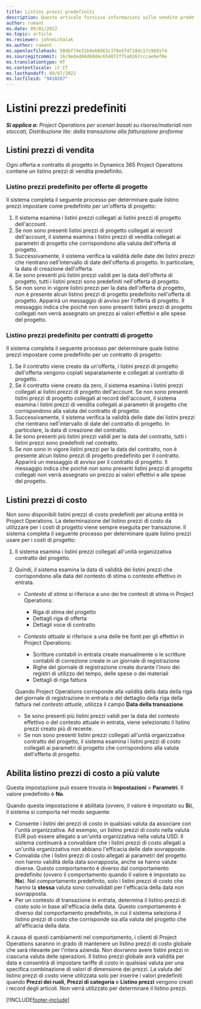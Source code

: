 ```yaml
---
title: Listini prezzi predefiniti
description: Questo articolo fornisce informazioni sulle vendite predefinite e sui listini prezzi di costo in Project Operations.
author: rumant
ms.date: 09/01/2022
ms.topic: article
ms.reviewer: johnmichalak
ms.author: rumant
ms.openlocfilehash: 50dbf74e31b9eb8d63c378e5fd718dc17c9691f4
ms.sourcegitcommit: 16c9eded66d60d4c654872ff5a0267cccae9ef0e
ms.translationtype: HT
ms.contentlocale: it-IT
ms.lasthandoff: 09/07/2022
ms.locfileid: "9410267"
---
```

# <a name="default-price-lists"></a>Listini prezzi predefiniti

_**Si applica a:** Project Operations per scenari basati su risorse/materiali non stoccati, Distribuzione lite: dalla transazione alla fatturazione proforma_

## <a name="sales-price-lists"></a>Listini prezzi di vendita

Ogni offerta e contratto di progetto in Dynamics 365 Project Operations contiene un listino prezzi di vendita predefinito. 

### <a name="price-list-default-on-project-quotes"></a>Listino prezzi predefinito per offerte di progetto
Il sistema completa il seguente processo per determinare quale listino prezzi impostare come predefinito per un'offerta di progetto:

1. Il sistema esamina i listini prezzi collegati ai listini prezzi di progetto dell'account. 
1. Se non sono presenti listini prezzi di progetto collegati al record dell'account, il sistema esamina i listini prezzi di vendita collegati ai parametri di progetto che corrispondono alla valuta dell'offerta di progetto.
1. Successivamente, il sistema verifica la validità delle date dei listini prezzi che rientrano nell'intervallo di date dell'offerta di progetto. In particolare, la data di creazione dell'offerta.
1. Se sono presenti più listini prezzi validi per la data dell'offerta di progetto, tutti i listini prezzi sono predefiniti nell'offerta di progetto.
1. Se non sono in vigore listini prezzi per la data dell'offerta di progetto, non è presente alcun listino prezzi di progetto predefinito nell'offerta di progetto. Apparirà un messaggio di avviso per l'offerta di progetto. Il messaggio indica che poiché non sono presenti listini prezzi di progetto collegati non verrà assegnato un prezzo ai valori effettivi e alle spese del progetto.

### <a name="price-list-default-on-project-contracts"></a>Listino prezzi predefinito per contratti di progetto 
Il sistema completa il seguente processo per determinare quale listino prezzi impostare come predefinito per un contratto di progetto:

1. Se il contratto viene creato da un'offerta, i listini prezzi di progetto dell'offerta vengono copiati separatamente e collegati al contratto di progetto.
1. Se il contratto viene creato da zero, il sistema esamina i listini prezzi collegati ai listini prezzi di progetto dell'account. Se non sono presenti listini prezzi di progetto collegati al record dell'account, il sistema esamina i listini prezzi di vendita collegati ai parametri di progetto che corrispondono alla valuta del contratto di progetto.
1. Successivamente, il sistema verifica la validità delle date dei listini prezzi che rientrano nell'intervallo di date del contratto di progetto. In particolare, la data di creazione del contratto.
1. Se sono presenti più listini prezzi validi per la data del contratto, tutti i listini prezzi sono predefiniti nel contratto.
1. Se non sono in vigore listini prezzi per la data del contratto, non è presente alcun listino prezzi di progetto predefinito per il contratto. Apparirà un messaggio di avviso per il contratto di progetto. Il messaggio indica che poiché non sono presenti listini prezzi di progetto collegati non verrà assegnato un prezzo ai valori effettivi e alle spese del progetto.

## <a name="cost-price-lists"></a>Listini prezzi di costo

Non sono disponibili listini prezzi di costo predefiniti per alcuna entità in Project Operations. La determinazione del listino prezzi di costo da utilizzare per i costi di progetto viene sempre eseguita per transazione. Il sistema completa il seguente processo per determinare quale listino prezzi usare per i costi di progetto:

1. Il sistema esamina i listini prezzi collegati all'unità organizzativa contratto del progetto.
1. Quindi, il sistema esamina la data di validità dei listini prezzi che corrispondono alla data del contesto di stima o contesto effettivo in entrata.

    - *Contesto di stima* si riferisce a uno dei tre contesti di stima in Project Operations:

        - Riga di stima del progetto
        - Dettagli riga di offerta
        - Dettagli voce di contratto

    - *Contesto attuale* si riferisce a una delle tre fonti per gli effettivi in Project Operations:

       - Scritture contabili in entrata create manualmente o le scritture contabili di correzione create in un giornale di registrazione
       - Righe del giornale di registrazione create durante l'invio dei registri di utilizzo del tempo, delle spese o dei materiali
       - Dettagli di riga fattura

    Quando Project Operations corrisponde alla validità della data della riga del giornale di registrazione in entrata o del dettaglio della riga della fattura nel *contesto attuale*, utilizza il campo **Data della transazione**.

    - Se sono presenti più listini prezzi validi per la data del contesto effettivo o del contesto attuale in entrata, viene selezionato il listino prezzi creato più di recente.
    - Se non sono presenti listini prezzi collegati all'unità organizzativa contratto del progetto, il sistema esamina i listini prezzi di costo collegati ai parametri di progetto che corrispondono alla valuta dell'offerta di progetto.

## <a name="enable-multi-currency-cost-price-list"></a>Abilita listino prezzi di costo a più valute

Questa impostazione può essere trovata in **Impostazioni** \> **Parametri**. Il valore predefinito è **No**.

Quando questa impostazione è abilitata (ovvero, il valore è impostato su **Sì**), il sistema si comporta nel modo seguente:

- Consente i listini dei prezzi di costo in qualsiasi valuta da associare con l'unità organizzativa. Ad esempio, un listino prezzi di costo nella valuta EUR può essere allegato a un'unità organizzativa nella valuta USD. Il sistema continuerà a convalidare che i listini prezzi di costo allegati a un'unità organizzativa non abbiano l'efficacia delle date sovrapposte.
- Convalida che i listini prezzi di costo allegati ai parametri del progetto non hanno validità della data sovrapposta, anche se hanno valute diverse. Questo comportamento è diverso dal comportamento predefinito (ovvero il comportamento quando il valore è impostato su **No**). Nel comportamento predefinito, solo i listini prezzi di costo che hanno la **stessa** valuta sono convalidati per l'efficacia della data non sovrapposta.
- Per un contesto di transazione in entrata, determina il listino prezzi di costo solo in base all'efficacia della data. Questo comportamento è diverso dal comportamento predefinito, in cui il sistema seleziona il listino prezzi di costo che corrisponde sia alla valuta del progetto che all'efficacia della data.

A causa di questi cambiamenti nel comportamento, i clienti di Project Operations saranno in grado di mantenere un listino prezzi di costo globale che sarà rilevante per l'intera azienda. Non dovranno avere listini prezzi in ciascuna valuta delle operazioni. Il listino prezzi globale avrà validità per data e consentirà di impostare tariffe di costo in qualsiasi valuta per una specifica combinazione di valori di dimensione dei prezzi. La valuta del listino prezzi di costo viene utilizzata solo per inserire i valori predefiniti quando **Prezzi dei ruoli**, **Prezzi di categoria** e **Listino prezzi** vengono creati i record degli articoli. Non verrà utilizzato per determinare il listino prezzi.

[!INCLUDE[footer-include](../includes/footer-banner.md)]
